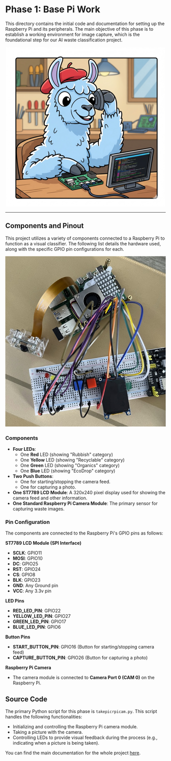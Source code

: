 # Phase 1: Base Pi Work

This directory contains the initial code and documentation for setting up the Raspberry Pi and its peripherals. The main objective of this phase is to establish a working environment for image capture, which is the foundational step for our AI waste classification project.

<div align="center">
  <img src="./ollama-pi.png" width="500" height="500" alt="Ollama Tinkerer">
</div>

-----

## Components and Pinout

This project utilizes a variety of components connected to a Raspberry Pi to function as a visual classifier. The following list details the hardware used, along with the specific GPIO pin configurations for each.

<div align="center">
  <img src="./prototype.jpg" alt="Prototype Board">
</div>

### Components

* **Four LEDs**:
    * One **Red** LED (showing "Rubbish" category)
    * One **Yellow** LED (showing "Recyclable" category)
    * One **Green** LED (showing "Organics" category)
    * One **Blue** LED (showing "EcoDrop" category)
* **Two Push Buttons**:
    * One for starting/stopping the camera feed.
    * One for capturing a photo.
* **One ST7789 LCD Module**: A 320x240 pixel display used for showing the camera feed and other information.
* **One Standard Raspberry Pi Camera Module**: The primary sensor for capturing waste images.

### Pin Configuration

The components are connected to the Raspberry Pi's GPIO pins as follows:

**ST7789 LCD Module (SPI Interface)**

* **SCLK**: GPIO11
* **MOSI**: GPIO10
* **DC**: GPIO25
* **RST**: GPIO24
* **CS**: GPIO8
* **BLK**: GPIO23
* **GND**: Any Ground pin
* **VCC**: Any 3.3v pin

**LED Pins**

* **RED_LED_PIN**: GPIO22
* **YELLOW_LED_PIN**: GPIO27
* **GREEN_LED_PIN**: GPIO17
* **BLUE_LED_PIN**: GPIO6

**Button Pins**

* **START_BUTTON_PIN**: GPIO16 (Button for starting/stopping camera feed)
* **CAPTURE_BUTTON_PIN**: GPIO26 (Button for capturing a photo)

**Raspberry Pi Camera**

* The camera module is connected to **Camera Port 0 (CAM 0)** on the Raspberry Pi.

## Source Code

The primary Python script for this phase is `takepicrpicam.py`. This script handles the following functionalities:

  - Initializing and controlling the Raspberry Pi camera module.
  - Taking a picture with the camera.
  - Controlling LEDs to provide visual feedback during the process (e.g., indicating when a picture is being taken).

You can find the main documentation for the whole project [here](/README.md).